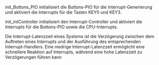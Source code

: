 init_Buttons_PIO initialisiert die Buttons-PIO für die Interrupt-Generierung und aktiviert die Interrupts für die Tasten KEY0 und KEY3.

init_intController initialisiert den Interrupt-Controller und aktiviert die Interrupts für die Buttons-PIO sowie die CPU-Interrupts.

Die Interrupt-Latenzzeit eines Systems ist die Verzögerung zwischen dem Auftreten eines Interrupts und der Ausführung des entsprechenden Interrupt-Handlers. Eine niedrige Interrupt-Latenzzeit ermöglicht eine schnellere Reaktion auf Interrupts, während eine hohe Latenzzeit zu Verzögerungen führen kann
